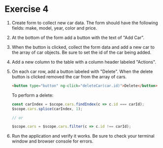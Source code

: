 # Exercise 4

1. Create form to collect new car data. The form should have the following fields: make, model, year, color and price.

2. At the bottom of the form add a button with the text of "Add Car".

3. When the button is clicked, collect the form data and add a new car to the array of car objects. Be sure to set the id of the car being added.

4. Add a new column to the table with a column header labeled "Actions".

5. On each car row, add a button labeled with "Delete". When the delete button is clicked removed the car from the array of cars.

    ```html
    <button type="button" ng-click="deleteCar(car.id)">Delete</button>
    ```

    To perform a delete:

    ```javascript
    const carIndex = $scope.cars.findIndex(c => c.id === carId);
    $scope.cars.splice(carIndex, 1);

    // or

    $scope.cars = $scope.cars.filter(c => c.id !== carId);
    ```

6. Run the application and verify it works. Be sure to check your terminal window and browser console for errors.
